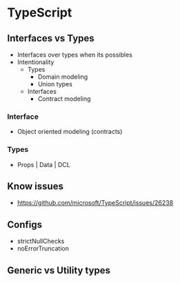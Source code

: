 # TypeScript

## Interfaces vs Types

- Interfaces over types when its possibles
- Intentionality
  - Types
    - Domain modeling
    - Union types
  - Interfaces
    - Contract modeling

### Interface

- Object oriented modeling (contracts)

### Types

- Props | Data | DCL

## Know issues

- https://github.com/microsoft/TypeScript/issues/26238

## Configs

- strictNullChecks
- noErrorTruncation

## Generic vs Utility types
